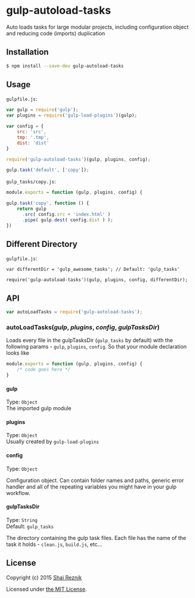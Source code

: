 # gulp-autoload-tasks
Auto loads tasks for large modular projects, including configuration object and reducing code (imports) duplication

## Installation

```sh
$ npm install --save-dev gulp-autoload-tasks
```

## Usage

`gulpfile.js`:
```javascript
var gulp = require('gulp');
var plugins = require('gulp-load-plugins')(gulp);

var config = {
    src: 'src',
    tmp: '.tmp',
    dist: 'dist'
}

require('gulp-autoload-tasks')(gulp, plugins, config);

gulp.task('default', ['copy']);

```
`gulp_tasks/copy.js`:
```javascript
module.exports = function (gulp, plugins, config) {

gulp.task('copy', function () {
    return gulp
      .src( config.src + 'index.html' )
      .pipe( gulp.dest( config.dist ) );
})
```

## Different Directory

`gulpfile.js`:
``` 
var differentDir = 'gulp_awesome_tasks'; // Default: 'gulp_tasks'

require('gulp-autoload-tasks')(gulp, plugins, config, differentDir);

```


## API

```javascript
var autoLoadTasks = require('gulp-autoload-tasks');
```

### autoLoadTasks(*gulp*, *plugins*, *config*, *gulpTasksDir*)

Loads every file in the gulpTasksDir (`gulp_tasks` by default) with the following params - `gulp`, `plugins`, `config`. So that your module declaration looks like 
```javascript
module.exports = function (gulp, plugins, config) {
    /* code goes here */
}
```

#### gulp

Type: `Object`  
The imported gulp module

#### plugins

Type: `Object`  
Usually created by `gulp-load-plugins`

#### config

Type: `Object`  

Configuration object. Can contain folder names and paths, generic error handler and all of the repeating variables you might have in your gulp workflow.

#### gulpTasksDir

Type: `String`  
Default: `gulp_tasks`

The directory containing the gulp task files. Each file has the name of the task it holds - `clean.js`, `build.js`, etc...


## License

Copyright (c) 2015 [Shai Reznik](https://github.com/shairez)

Licensed under [the MIT License](./LICENSE).
